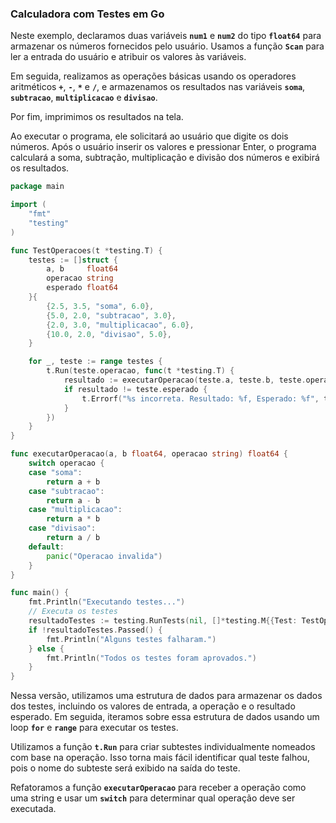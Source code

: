 ### Calculadora com Testes em Go

Neste exemplo, declaramos duas variáveis **`num1`** e **`num2`** do tipo **`float64`** para armazenar os números fornecidos pelo usuário. Usamos a função **`Scan`** para ler a entrada do usuário e atribuir os valores às variáveis.

Em seguida, realizamos as operações básicas usando os operadores aritméticos **`+`**, **`-`**, **`*`** e **`/`**, e armazenamos os resultados nas variáveis **`soma`**, **`subtracao`**, **`multiplicacao`** e **`divisao`**.

Por fim, imprimimos os resultados na tela.

Ao executar o programa, ele solicitará ao usuário que digite os dois números. Após o usuário inserir os valores e pressionar Enter, o programa calculará a soma, subtração, multiplicação e divisão dos números e exibirá os resultados.

```go
package main

import (
	"fmt"
	"testing"
)

func TestOperacoes(t *testing.T) {
	testes := []struct {
		a, b     float64
		operacao string
		esperado float64
	}{
		{2.5, 3.5, "soma", 6.0},
		{5.0, 2.0, "subtracao", 3.0},
		{2.0, 3.0, "multiplicacao", 6.0},
		{10.0, 2.0, "divisao", 5.0},
	}

	for _, teste := range testes {
		t.Run(teste.operacao, func(t *testing.T) {
			resultado := executarOperacao(teste.a, teste.b, teste.operacao)
			if resultado != teste.esperado {
				t.Errorf("%s incorreta. Resultado: %f, Esperado: %f", teste.operacao, resultado, teste.esperado)
			}
		})
	}
}

func executarOperacao(a, b float64, operacao string) float64 {
	switch operacao {
	case "soma":
		return a + b
	case "subtracao":
		return a - b
	case "multiplicacao":
		return a * b
	case "divisao":
		return a / b
	default:
		panic("Operacao invalida")
	}
}

func main() {
	fmt.Println("Executando testes...")
	// Executa os testes
	resultadoTestes := testing.RunTests(nil, []*testing.M{{Test: TestOperacoes}})
	if !resultadoTestes.Passed() {
		fmt.Println("Alguns testes falharam.")
	} else {
		fmt.Println("Todos os testes foram aprovados.")
	}
}
```

Nessa versão, utilizamos uma estrutura de dados para armazenar os dados dos testes, incluindo os valores de entrada, a operação e o resultado esperado. Em seguida, iteramos sobre essa estrutura de dados usando um loop **`for`** e **`range`** para executar os testes.

Utilizamos a função **`t.Run`** para criar subtestes individualmente nomeados com base na operação. Isso torna mais fácil identificar qual teste falhou, pois o nome do subteste será exibido na saída do teste.

Refatoramos a função **`executarOperacao`** para receber a operação como uma string e usar um **`switch`** para determinar qual operação deve ser executada.
